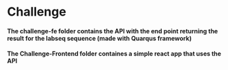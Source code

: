 # Challenge

#### The challenge-fe folder contains the API with the end point returning the result for the labseq sequence (made with Quarqus framework)

#### The Challenge-Frontend folder containes a simple react app that uses the API

